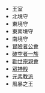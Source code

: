 <!-- TITLE: 勢力列表 -->
<!-- SUBTITLE: 政治、組織、信仰 -->

* 王室
* 北境守
* 東境守
* 東南境守
* 南境守
* [冒險者公會](冒險者公會)
* [破空者一族](破空者)
* [勸世宗親會](勸世宗親會)
* [眾神殿](眾神殿)
* [元素教派](元素教派)
* 風暴之王